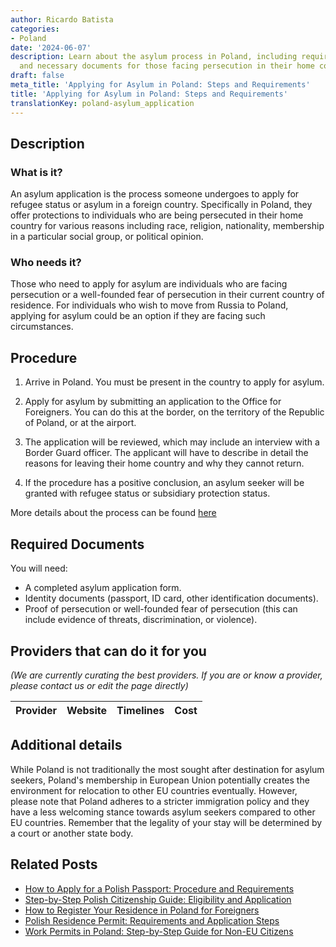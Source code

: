 ```yaml
---
author: Ricardo Batista
categories:
- Poland
date: '2024-06-07'
description: Learn about the asylum process in Poland, including requirements, procedures,
  and necessary documents for those facing persecution in their home countries.
draft: false
meta_title: 'Applying for Asylum in Poland: Steps and Requirements'
title: 'Applying for Asylum in Poland: Steps and Requirements'
translationKey: poland-asylum_application
---
```


## Description
### What is it?
An asylum application is the process someone undergoes to apply for refugee status or asylum in a foreign country. Specifically in Poland, they offer protections to individuals who are being persecuted in their home country for various reasons including race, religion, nationality, membership in a particular social group, or political opinion.

### Who needs it?
Those who need to apply for asylum are individuals who are facing persecution or a well-founded fear of persecution in their current country of residence. For individuals who wish to move from Russia to Poland, applying for asylum could be an option if they are facing such circumstances.

## Procedure
1. Arrive in Poland. You must be present in the country to apply for asylum.
2. Apply for asylum by submitting an application to the Office for Foreigners.
   You can do this at the border, on the territory of the Republic of Poland, or at the airport.
   
3. The application will be reviewed, which may include an interview with a Border Guard officer. The applicant will have to describe in detail the reasons for leaving their home country and why they cannot return. 
   
4. If the procedure has a positive conclusion, an asylum seeker will be granted with refugee status or subsidiary protection status.

More details about the process can be found [here](https://udsc.gov.pl/en/cudzoziemcy/uchodzcy-i-osoby-podlegajace-ochronie-udzielanej-na-terytorium-rzeczypospolitej-polskiej/procedure-for-granting-refugee-status-to-foreigners/)

## Required Documents
You will need:

- A completed asylum application form.
- Identity documents (passport, ID card, other identification documents).
- Proof of persecution or well-founded fear of persecution (this can include evidence of threats, discrimination, or violence).

## Providers that can do it for you

_(We are currently curating the best providers. If you are or know a provider, please contact us or edit the page directly)_

| Provider        |     Website     |     Timelines    |       Cost      |
| --------------- | --------------- |  :-------------: | :-------------: |

## Additional details
While Poland is not traditionally the most sought after destination for asylum seekers, Poland's membership in European Union potentially creates the environment for relocation to other EU countries eventually. However, please note that Poland adheres to a stricter immigration policy and they have a less welcoming stance towards asylum seekers compared to other EU countries. Remember that the legality of your stay will be determined by a court or another state body.


## Related Posts

- [How to Apply for a Polish Passport: Procedure and Requirements](https://tramitit.com/guides/poland/passport/)
- [Step-by-Step Polish Citizenship Guide: Eligibility and Application](https://tramitit.com/guides/poland/application_for_citizenship/)
- [How to Register Your Residence in Poland for Foreigners](https://tramitit.com/guides/poland/registering_the_residence_of_a_foreigner/)
- [Polish Residence Permit: Requirements and Application Steps](https://tramitit.com/guides/poland/residence_permit/)
- [Work Permits in Poland: Step-by-Step Guide for Non-EU Citizens](https://tramitit.com/guides/poland/work_permit_for_foreigners/)